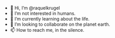 - 👋 Hi, I’m @raquelkrugel
- 👀 I’m not interested in humans.
- 🌱 I’m currently learning about the life.
- 💞️ I’m looking to collaborate on the planet earth.
- 📫 How to reach me, in the silence.

<!---
raquelkrugel/raquelkrugel is a ✨ special ✨ repository because its `README.md` (this file) appears on your GitHub profile.
You can click the Preview link to take a look at your changes.
--->
